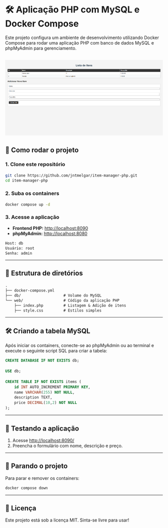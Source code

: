 # 🛠️ Aplicação PHP com MySQL e Docker Compose

Este projeto configura um ambiente de desenvolvimento utilizando Docker Compose para rodar uma aplicação PHP com banco de dados MySQL e phpMyAdmin para gerenciamento.

![Print](screenshot/Item.manager.png)
---

## 🚀 Como rodar o projeto
### 1. Clone este repositório

```bash
git clone https://github.com/jntmelgar/item-manager-php.git
cd item-manager-php
```

### 2. Suba os containers

```bash
docker compose up -d
```

### 3. Acesse a aplicação

* **Frontend PHP:** [http://localhost:8090](http://localhost:8090)
* **phpMyAdmin:** [http://localhost:8080](http://localhost:8080)

```plaintext
Host: db
Usuário: root
Senha: admin
```

---

## 🧰 Estrutura de diretórios

```
.
├── docker-compose.yml
├── db/                   # Volume do MySQL
└── web/                  # Código da aplicação PHP
    ├── index.php         # Listagem & Adição de itens 
    ├── style.css         # Estilos simples
```

---

## 🛠️ Criando a tabela MySQL

Após iniciar os containers, conecte-se ao phpMyAdmin ou ao terminal e execute o seguinte script SQL para criar a tabela:

```sql
CREATE DATABASE IF NOT EXISTS db;

USE db;

CREATE TABLE IF NOT EXISTS items (
    id INT AUTO_INCREMENT PRIMARY KEY,
    name VARCHAR(255) NOT NULL,
    description TEXT,
    price DECIMAL(10,2) NOT NULL
);
```

---

## 🧪 Testando a aplicação

1. Acesse [http://localhost:8090/](http://localhost:8090/)
2. Preencha o formulário com nome, descrição e preço.

---

## 🧼 Parando o projeto

Para parar e remover os containers:

```bash
docker compose down
```

---

## 📄 Licença

Este projeto está sob a licença MIT. Sinta-se livre para usar!
